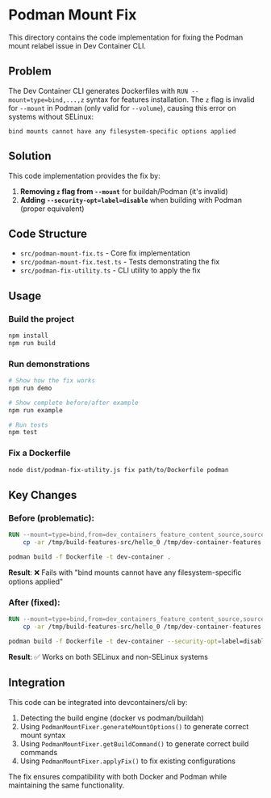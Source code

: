 # Podman Mount Fix

This directory contains the code implementation for fixing the Podman mount relabel issue in Dev Container CLI.

## Problem

The Dev Container CLI generates Dockerfiles with `RUN --mount=type=bind,...,z` syntax for features installation. The `z` flag is invalid for `--mount` in Podman (only valid for `--volume`), causing this error on systems without SELinux:

```
bind mounts cannot have any filesystem-specific options applied
```

## Solution

This code implementation provides the fix by:

1. **Removing `z` flag from `--mount`** for buildah/Podman (it's invalid)
2. **Adding `--security-opt=label=disable`** when building with Podman (proper equivalent)

## Code Structure

- `src/podman-mount-fix.ts` - Core fix implementation
- `src/podman-mount-fix.test.ts` - Tests demonstrating the fix
- `src/podman-fix-utility.ts` - CLI utility to apply the fix

## Usage

### Build the project

```bash
npm install
npm run build
```

### Run demonstrations

```bash
# Show how the fix works
npm run demo

# Show complete before/after example
npm run example

# Run tests
npm test
```

### Fix a Dockerfile

```bash
node dist/podman-fix-utility.js fix path/to/Dockerfile podman
```

## Key Changes

### Before (problematic):
```dockerfile
RUN --mount=type=bind,from=dev_containers_feature_content_source,source=hello_0,target=/tmp/build-features-src/hello_0,z \
    cp -ar /tmp/build-features-src/hello_0 /tmp/dev-container-features
```

```bash
podman build -f Dockerfile -t dev-container .
```

**Result**: ❌ Fails with "bind mounts cannot have any filesystem-specific options applied"

### After (fixed):
```dockerfile
RUN --mount=type=bind,from=dev_containers_feature_content_source,source=hello_0,target=/tmp/build-features-src/hello_0 \
    cp -ar /tmp/build-features-src/hello_0 /tmp/dev-container-features
```

```bash
podman build -f Dockerfile -t dev-container --security-opt=label=disable .
```

**Result**: ✅ Works on both SELinux and non-SELinux systems

## Integration

This code can be integrated into devcontainers/cli by:

1. Detecting the build engine (docker vs podman/buildah)
2. Using `PodmanMountFixer.generateMountOptions()` to generate correct mount syntax
3. Using `PodmanMountFixer.getBuildCommand()` to generate correct build commands
4. Using `PodmanMountFixer.applyFix()` to fix existing configurations

The fix ensures compatibility with both Docker and Podman while maintaining the same functionality.